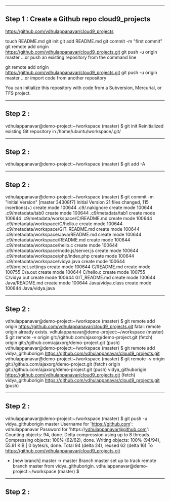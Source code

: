 -------------------------------------------------------------
Step 1 : Create a Github repo cloud9_projects
-------------------------------------------------------------


https://github.com/vdhulappanavar/cloud9_projects

touch README.md
git init
git add README.md
git commit -m "first commit"
git remote add origin https://github.com/vdhulappanavar/cloud9_projects.git
git push -u origin master
…or push an existing repository from the command line


git remote add origin https://github.com/vdhulappanavar/cloud9_projects.git
git push -u origin master
…or import code from another repository

You can initialize this repository with code from a Subversion, Mercurial, or TFS project.

------------------------------------------------------------
Step 2 : 
-------------------------------------------------------------
vdhulappanavar@demo-project:~/workspace (master) $ git init
Reinitialized existing Git repository in /home/ubuntu/workspace/.git/

------------------------------------------------------------
Step 2 : 
-------------------------------------------------------------
vdhulappanavar@demo-project:~/workspace (master) $ git add -A

------------------------------------------------------------
Step 2 : 
-------------------------------------------------------------
vdhulappanavar@demo-project:~/workspace (master) $ git commit -m "Initial Version"
[master 34308f7] Initial Version
 21 files changed, 115 insertions(+)
 create mode 100644 .c9/.nakignore
 create mode 100644 .c9/metadata/tab0
 create mode 100644 .c9/metadata/tab1
 create mode 100644 .c9/metadata/workspace/C/README.md
 create mode 100644 .c9/metadata/workspace/C/hello.c
 create mode 100644 .c9/metadata/workspace/GIT_README.md
 create mode 100644 .c9/metadata/workspace/Java/README.md
 create mode 100644 .c9/metadata/workspace/README.md
 create mode 100644 .c9/metadata/workspace/hello.c
 create mode 100644 .c9/metadata/workspace/node.js/server.js
 create mode 100644 .c9/metadata/workspace/php/index.php
 create mode 100644 .c9/metadata/workspace/vidya.java
 create mode 100644 .c9/project.settings
 create mode 100644 C/README.md
 create mode 100755 C/a.out
 create mode 100644 C/hello.c
 create mode 100755 C/vidya.out
 create mode 100644 GIT_README.md
 create mode 100644 Java/README.md
 create mode 100644 Java/vidya.class
 create mode 100644 Java/vidya.java
 
------------------------------------------------------------
Step 2 : 
------------------------------------------------------------- 
 
vdhulappanavar@demo-project:~/workspace (master) $ git remote add origin https://github.com/vdhulappanavar/cloud9_projects.git
fatal: remote origin already exists.
vdhulappanavar@demo-project:~/workspace (master) $ git remote -v
origin  git://github.com/ajaxorg/demo-project.git (fetch)
origin  git://github.com/ajaxorg/demo-project.git (push)
vdhulappanavar@demo-project:~/workspace (master) $ git remote add vidya_githuborigin https://github.com/vdhulappanavar/cloud9_projects.git                      
vdhulappanavar@demo-project:~/workspace (master) $ git remote -v
origin  git://github.com/ajaxorg/demo-project.git (fetch)
origin  git://github.com/ajaxorg/demo-project.git (push)
vidya_githuborigin      https://github.com/vdhulappanavar/cloud9_projects.git (fetch)
vidya_githuborigin      https://github.com/vdhulappanavar/cloud9_projects.git (push)

------------------------------------------------------------
Step 2 : 
-------------------------------------------------------------

vdhulappanavar@demo-project:~/workspace (master) $ git push -u vidya_githuborigin master
Username for 'https://github.com': vdhulappanavar
Password for 'https://vdhulappanavar@github.com': 
Counting objects: 94, done.
Delta compression using up to 8 threads.
Compressing objects: 100% (62/62), done.
Writing objects: 100% (94/94), 55.91 KiB | 0 bytes/s, done.
Total 94 (delta 24), reused 62 (delta 16)
To https://github.com/vdhulappanavar/cloud9_projects.git
 * [new branch]      master -> master
Branch master set up to track remote branch master from vidya_githuborigin.
vdhulappanavar@demo-project:~/workspace (master) $ 

------------------------------------------------------------
Step 2 : 
-------------------------------------------------------------